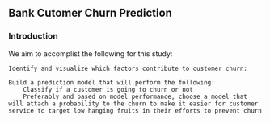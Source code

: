 ## Bank Cutomer Churn Prediction
 ### Introduction

We aim to accomplist the following for this study:

    Identify and visualize which factors contribute to customer churn:

    Build a prediction model that will perform the following:
        Classify if a customer is going to churn or not
        Preferably and based on model performance, choose a model that will attach a probability to the churn to make it easier for customer service to target low hanging fruits in their efforts to prevent churn

